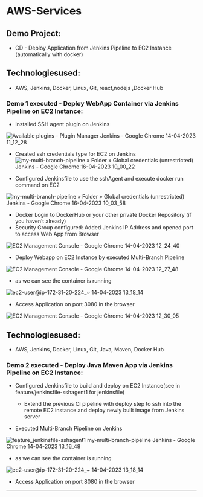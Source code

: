 # AWS-Services

## Demo Project:
*  CD - Deploy Application from Jenkins Pipeline to EC2 Instance (automatically with docker)

## Technologiesused:
*  AWS, Jenkins, Docker, Linux, Git, react,nodejs ,Docker Hub

### Demo 1 executed - Deploy WebApp Container via Jenkins Pipeline on EC2 Instance:

* Installed SSH agent plugin on Jenkins

![Available plugins - Plugin Manager  Jenkins  - Google Chrome 14-04-2023 11_12_28](https://user-images.githubusercontent.com/96679708/232266677-8fef5acc-0b91-4ea7-81d0-d511071934d5.png)


* Created ssh credentials type for EC2 on Jenkins
![my-multi-branch-pipeline » Folder » Global credentials (unrestricted)  Jenkins  - Google Chrome 16-04-2023 10_00_22](https://user-images.githubusercontent.com/96679708/232266723-1395008c-5ed7-47f8-9683-1085759f9713.png)


*  Configured Jenkinsfile to use the sshAgent and execute docker run command 
on EC2

  
  ![my-multi-branch-pipeline » Folder » Global credentials (unrestricted)  Jenkins  - Google Chrome 16-04-2023 10_03_58](https://user-images.githubusercontent.com/96679708/232274719-f7d83a74-da83-4771-8a3b-825a0383b6f2.png)

  
*  Docker Login to DockerHub or your other private Docker Repository (if you haven’t already)
*  Security Group configured: Added Jenkins IP Address and opened port to access Web App from Browser 

![EC2 Management Console - Google Chrome 14-04-2023 12_24_40](https://user-images.githubusercontent.com/96679708/232274808-a3287246-c6b3-4b30-88b6-4513152076bd.png)

 
* Deploy Webapp on EC2 Instance by executed Multi-Branch Pipeline

![EC2 Management Console - Google Chrome 14-04-2023 12_27_48](https://user-images.githubusercontent.com/96679708/232274850-a78db942-89b8-486a-a505-4cbb53db6638.png)



* as we can see the container is running 

![ec2-user@ip-172-31-20-224_~ 14-04-2023 13_18_14](https://user-images.githubusercontent.com/96679708/232275690-4a390cd7-0d85-4888-8711-f3482a415744.png)

*  Access Application on port 3080 in the browser


![EC2 Management Console - Google Chrome 14-04-2023 12_30_05](https://user-images.githubusercontent.com/96679708/232275037-53398831-eca1-409e-862d-4b06376ec119.png)

## Technologiesused:
*  AWS, Jenkins, Docker, Linux, Git, Java, Maven, Docker Hub

### Demo 2 executed - Deploy Java Maven App via Jenkins Pipeline on EC2 Instance:
 * Configured Jenkinsfile to build and deploy on EC2 Instance(see in feature/jenkinsfile-sshagent1 for jenkinsfile)

   * Extend the previous CI pipeline with deploy step to ssh into the remote EC2 instance and deploy newly built image from Jenkins server
 * Executed Multi-Branch Pipeline on Jenkins

![feature_jenkinsfile-sshagent1  my-multi-branch-pipeline   Jenkins  - Google Chrome 14-04-2023 13_16_48](https://user-images.githubusercontent.com/96679708/232276547-f007266b-677f-4ec5-a665-00375c8abfd4.png)


* as we can see the container is running 

![ec2-user@ip-172-31-20-224_~ 14-04-2023 13_18_14](https://user-images.githubusercontent.com/96679708/232275690-4a390cd7-0d85-4888-8711-f3482a415744.png)

*  Access Application on port 8080 in the browser

-------------------------------------------------------------------------------------

